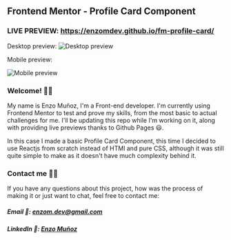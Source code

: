 ## Frontend Mentor - Profile Card Component

### LIVE PREVIEW: https://enzomdev.github.io/fm-profile-card/

Desktop preview:
![Desktop preview](https://i.imgur.com/djLV0Ak.png)

Mobile preview:

![Mobile preview](https://i.imgur.com/ErXwVra.png)
### Welcome! 👋👋
My name is Enzo Muñoz, I'm a Front-end developer. I'm currently using Frontend Mentor to test and prove my skills, from the most basic to actual challenges for me. 
I'll be updating this repo while I'm working on it, along with providing live previews thanks to Github Pages 😃.

In this case I made a basic Profile Card Component, this time I decided to use Reactjs from scratch instead of HTMl and pure CSS, although it was still quite simple to make as it doesn't have much complexity behind it.
### Contact me 📩📮
If you have any questions about this project, how was the process of making it or just want to chat, feel free to contact me: 
##### Email 📧: enzom.dev@gmail.com
##### LinkedIn 📱: [Enzo Muñoz](https://www.linkedin.com/in/enzomdev/)
